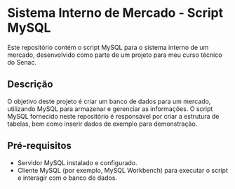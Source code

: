 # Sistema Interno de Mercado - Script MySQL

Este repositório contém o script MySQL para o sistema interno de um mercado, desenvolvido como parte de um projeto para meu curso técnico do Senac.

## Descrição

O objetivo deste projeto é criar um banco de dados para um mercado, utilizando MySQL para armazenar e gerenciar as informações. O script MySQL fornecido neste repositório é responsável por criar a estrutura de tabelas, bem como inserir dados de exemplo para demonstração.

## Pré-requisitos

- Servidor MySQL instalado e configurado.
- Cliente MySQL (por exemplo, MySQL Workbench) para executar o script e interagir com o banco de dados.


